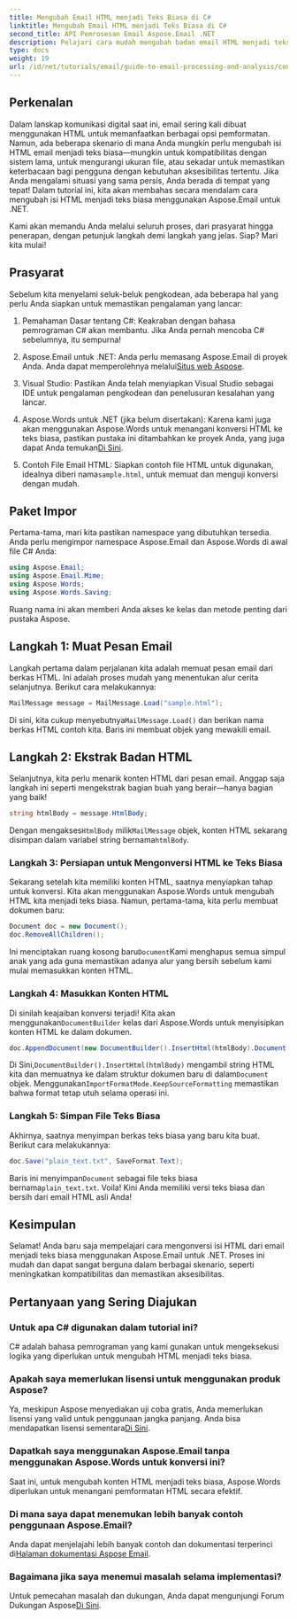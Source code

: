 ```yaml
---
title: Mengubah Email HTML menjadi Teks Biasa di C#
linktitle: Mengubah Email HTML menjadi Teks Biasa di C#
second_title: API Pemrosesan Email Aspose.Email .NET
description: Pelajari cara mudah mengubah badan email HTML menjadi teks biasa menggunakan Aspose.Email untuk .NET dalam tutorial langkah demi langkah terperinci ini.
type: docs
weight: 19
url: /id/net/tutorials/email/guide-to-email-processing-and-analysis/convert-html-email-to-plain-text/
---
```

## Perkenalan

Dalam lanskap komunikasi digital saat ini, email sering kali dibuat menggunakan HTML untuk memanfaatkan berbagai opsi pemformatan. Namun, ada beberapa skenario di mana Anda mungkin perlu mengubah isi HTML email menjadi teks biasa—mungkin untuk kompatibilitas dengan sistem lama, untuk mengurangi ukuran file, atau sekadar untuk memastikan keterbacaan bagi pengguna dengan kebutuhan aksesibilitas tertentu. Jika Anda mengalami situasi yang sama persis, Anda berada di tempat yang tepat! Dalam tutorial ini, kita akan membahas secara mendalam cara mengubah isi HTML menjadi teks biasa menggunakan Aspose.Email untuk .NET. 

Kami akan memandu Anda melalui seluruh proses, dari prasyarat hingga penerapan, dengan petunjuk langkah demi langkah yang jelas. Siap? Mari kita mulai!

## Prasyarat

Sebelum kita menyelami seluk-beluk pengkodean, ada beberapa hal yang perlu Anda siapkan untuk memastikan pengalaman yang lancar:

1. Pemahaman Dasar tentang C#: Keakraban dengan bahasa pemrograman C# akan membantu. Jika Anda pernah mencoba C# sebelumnya, itu sempurna!

2. Aspose.Email untuk .NET: Anda perlu memasang Aspose.Email di proyek Anda. Anda dapat memperolehnya melalui[Situs web Aspose](https://releases.aspose.com/email/net/).

3. Visual Studio: Pastikan Anda telah menyiapkan Visual Studio sebagai IDE untuk pengalaman pengkodean dan penelusuran kesalahan yang lancar.

4.  Aspose.Words untuk .NET (jika belum disertakan): Karena kami juga akan menggunakan Aspose.Words untuk menangani konversi HTML ke teks biasa, pastikan pustaka ini ditambahkan ke proyek Anda, yang juga dapat Anda temukan[Di Sini](https://releases.aspose.com/words/net/).

5.  Contoh File Email HTML: Siapkan contoh file HTML untuk digunakan, idealnya diberi nama`sample.html`, untuk memuat dan menguji konversi dengan mudah.

## Paket Impor

Pertama-tama, mari kita pastikan namespace yang dibutuhkan tersedia. Anda perlu mengimpor namespace Aspose.Email dan Aspose.Words di awal file C# Anda:

```csharp
using Aspose.Email;
using Aspose.Email.Mime;
using Aspose.Words;
using Aspose.Words.Saving;
```

Ruang nama ini akan memberi Anda akses ke kelas dan metode penting dari pustaka Aspose.

## Langkah 1: Muat Pesan Email

Langkah pertama dalam perjalanan kita adalah memuat pesan email dari berkas HTML. Ini adalah proses mudah yang menentukan alur cerita selanjutnya. Berikut cara melakukannya:

```csharp
MailMessage message = MailMessage.Load("sample.html");
```

 Di sini, kita cukup menyebutnya`MailMessage.Load()` dan berikan nama berkas HTML contoh kita. Baris ini membuat objek yang mewakili email.

## Langkah 2: Ekstrak Badan HTML

Selanjutnya, kita perlu menarik konten HTML dari pesan email. Anggap saja langkah ini seperti mengekstrak bagian buah yang berair—hanya bagian yang baik!

```csharp
string htmlBody = message.HtmlBody;
```

 Dengan mengakses`HtmlBody` milik`MailMessage` objek, konten HTML sekarang disimpan dalam variabel string bernama`htmlBody`.

### Langkah 3: Persiapan untuk Mengonversi HTML ke Teks Biasa

Sekarang setelah kita memiliki konten HTML, saatnya menyiapkan tahap untuk konversi. Kita akan menggunakan Aspose.Words untuk mengubah HTML kita menjadi teks biasa. Namun, pertama-tama, kita perlu membuat dokumen baru:

```csharp
Document doc = new Document();
doc.RemoveAllChildren();
```

 Ini menciptakan ruang kosong baru`Document`Kami menghapus semua simpul anak yang ada guna memastikan adanya alur yang bersih sebelum kami mulai memasukkan konten HTML.

### Langkah 4: Masukkan Konten HTML

 Di sinilah keajaiban konversi terjadi! Kita akan menggunakan`DocumentBuilder` kelas dari Aspose.Words untuk menyisipkan konten HTML ke dalam dokumen. 

```csharp
doc.AppendDocument(new DocumentBuilder().InsertHtml(htmlBody).Document, ImportFormatMode.KeepSourceFormatting);
```

 Di Sini,`DocumentBuilder().InsertHtml(htmlBody)` mengambil string HTML kita dan memuatnya ke dalam struktur dokumen baru di dalam`Document` objek. Menggunakan`ImportFormatMode.KeepSourceFormatting` memastikan bahwa format tetap utuh selama operasi ini.

### Langkah 5: Simpan File Teks Biasa

Akhirnya, saatnya menyimpan berkas teks biasa yang baru kita buat. Berikut cara melakukannya:

```csharp
doc.Save("plain_text.txt", SaveFormat.Text);
```

 Baris ini menyimpan`Document` sebagai file teks biasa bernama`plain_text.txt`. Voila! Kini Anda memiliki versi teks biasa dan bersih dari email HTML asli Anda!

## Kesimpulan

Selamat! Anda baru saja mempelajari cara mengonversi isi HTML dari email menjadi teks biasa menggunakan Aspose.Email untuk .NET. Proses ini mudah dan dapat sangat berguna dalam berbagai skenario, seperti meningkatkan kompatibilitas dan memastikan aksesibilitas. 

## Pertanyaan yang Sering Diajukan

### Untuk apa C# digunakan dalam tutorial ini?  
C# adalah bahasa pemrograman yang kami gunakan untuk mengeksekusi logika yang diperlukan untuk mengubah HTML menjadi teks biasa.

### Apakah saya memerlukan lisensi untuk menggunakan produk Aspose?  
 Ya, meskipun Aspose menyediakan uji coba gratis, Anda memerlukan lisensi yang valid untuk penggunaan jangka panjang. Anda bisa mendapatkan lisensi sementara[Di Sini](https://purchase.conholdate.com/temporary-license/).

### Dapatkah saya menggunakan Aspose.Email tanpa menggunakan Aspose.Words untuk konversi ini?  
Saat ini, untuk mengubah konten HTML menjadi teks biasa, Aspose.Words diperlukan untuk menangani pemformatan HTML secara efektif.

### Di mana saya dapat menemukan lebih banyak contoh penggunaan Aspose.Email?  
 Anda dapat menjelajahi lebih banyak contoh dan dokumentasi terperinci di[Halaman dokumentasi Aspose Email](https://reference.aspose.com/email/net/).

### Bagaimana jika saya menemui masalah selama implementasi?  
 Untuk pemecahan masalah dan dukungan, Anda dapat mengunjungi Forum Dukungan Aspose[Di Sini](https://forum.aspose.com/c/email/12/).